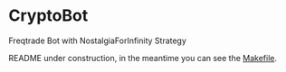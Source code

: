 # CryptoBot
Freqtrade Bot with NostalgiaForInfinity Strategy

README under construction, in the meantime you can see the [Makefile](https://github.com/kerycdiaz/crypto-bot/blob/main/Makefile).
